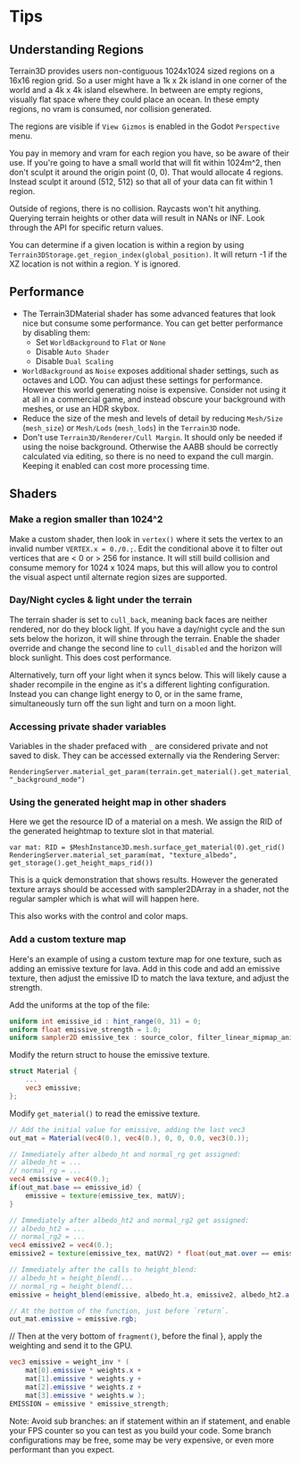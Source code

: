 Tips
======

## Understanding Regions

Terrain3D provides users non-contiguous 1024x1024 sized regions on a 16x16 region grid. So a user might have a 1k x 2k island in one corner of the world and a 4k x 4k island elsewhere. In between are empty regions, visually flat space where they could place an ocean. In these empty regions, no vram is consumed, nor collision generated.

The regions are visible if `View Gizmos` is enabled in the Godot `Perspective` menu.

You pay in memory and vram for each region you have, so be aware of their use. If you're going to have a small world that will fit within 1024m^2, then don't sculpt it around the origin point (0, 0). That would allocate 4 regions. Instead sculpt it around (512, 512) so that all of your data can fit within 1 region.

Outside of regions, there is no collision. Raycasts won't hit anything. Querying terrain heights or other data will result in NANs or INF. Look through the API for specific return values.

You can determine if a given location is within a region by using `Terrain3DStorage.get_region_index(global_position)`. It will return -1 if the XZ location is not within a region. Y is ignored.


## Performance
* The Terrain3DMaterial shader has some advanced features that look nice but consume some performance. You can get better performance by disabling them:
    * Set `WorldBackground` to `Flat` or `None`
	* Disable `Auto Shader`
	* Disable `Dual Scaling`
* `WorldBackground` as `Noise` exposes additional shader settings, such as octaves and LOD. You can adjust these settings for performance. However this world generating noise is expensive. Consider not using it at all in a commercial game, and instead obscure your background with meshes, or use an HDR skybox.
* Reduce the size of the mesh and levels of detail by reducing `Mesh/Size` (`mesh_size`) or `Mesh/Lods` (`mesh_lods`) in the `Terrain3D` node.
* Don't use `Terrain3D/Renderer/Cull Margin`. It should only be needed if using the noise background. Otherwise the AABB should be correctly calculated via editing, so there is no need to expand the cull margin. Keeping it enabled can cost more processing time.


## Shaders


### Make a region smaller than 1024^2
Make a custom shader, then look in `vertex()` where it sets the vertex to an invalid number `VERTEX.x = 0./0.;`. Edit the conditional above it to filter out vertices that are < 0 or > 256 for instance. It will still build collision and consume memory for 1024 x 1024 maps, but this will allow you to control the visual aspect until alternate region sizes are supported.


### Day/Night cycles & light under the terrain
The terrain shader is set to `cull_back`, meaning back faces are neither rendered, nor do they block light. If you have a day/night cycle and the sun sets below the horizon, it will shine through the terrain. Enable the shader override and change the second line to `cull_disabled` and the horizon will block sunlight. This does cost performance. 

Alternatively, turn off your light when it syncs below. This will likely cause a shader recompile in the engine as it's a different lighting configuration. Instead you can change light energy to 0, or in the same frame, simultaneously turn off the sun light and turn on a moon light.


### Accessing private shader variables
Variables in the shader prefaced with `_` are considered private and not saved to disk. They can be accessed externally via the Rendering Server:

```gdscript
RenderingServer.material_get_param(terrain.get_material().get_material_rid(), "_background_mode")
```


### Using the generated height map in other shaders
Here we get the resource ID of a material on a mesh. We assign the RID of the generated heightmap to texture slot in that material.

```gdscript
var mat: RID = $MeshInstance3D.mesh.surface_get_material(0).get_rid()
RenderingServer.material_set_param(mat, "texture_albedo", get_storage().get_height_maps_rid())
```

This is a quick demonstration that shows results. However the generated texture arrays should be accessed with sampler2DArray in a shader, not the regular sampler which is what will will happen here.

This also works with the control and color maps. 


### Add a custom texture map

Here's an example of using a custom texture map for one texture, such as adding an emissive texture for lava. Add in this code and add an emissive texture, then adjust the emissive ID to match the lava texture, and adjust the strength.

Add the uniforms at the top of the file:
```glsl
uniform int emissive_id : hint_range(0, 31) = 0;
uniform float emissive_strength = 1.0;
uniform sampler2D emissive_tex : source_color, filter_linear_mipmap_anisotropic;
```

Modify the return struct to house the emissive texture.

```glsl
struct Material {
	...
	vec3 emissive;
};
```

Modify `get_material()` to read the emissive texture.
```glsl
// Add the initial value for emissive, adding the last vec3
out_mat = Material(vec4(0.), vec4(0.), 0, 0, 0.0, vec3(0.));

// Immediately after albedo_ht and normal_rg get assigned:
// albedo_ht = ...
// normal_rg = ...
vec4 emissive = vec4(0.);
if(out_mat.base == emissive_id) {
	emissive = texture(emissive_tex, matUV);
}

// Immediately after albedo_ht2 and normal_rg2 get assigned:
// albedo_ht2 = ...
// normal_rg2 = ...
vec4 emissive2 = vec4(0.);
emissive2 = texture(emissive_tex, matUV2) * float(out_mat.over == emissive_id);

// Immediately after the calls to height_blend:
// albedo_ht = height_blend(...
// normal_rg = height_blend(...
emissive = height_blend(emissive, albedo_ht.a, emissive2, albedo_ht2.a, out_mat.blend);

// At the bottom of the function, just before `return`.
out_mat.emissive = emissive.rgb;
```

// Then at the very bottom of `fragment()`, before the final }, apply the weighting and send it to the GPU.
```glsl
vec3 emissive = weight_inv * (
	mat[0].emissive * weights.x +
	mat[1].emissive * weights.y +
	mat[2].emissive * weights.z +
	mat[3].emissive * weights.w );
EMISSION = emissive * emissive_strength;
```

Note: Avoid sub branches: an if statement within an if statement, and enable your FPS counter so you can test as you build your code. Some branch configurations may be free, some may be very expensive, or even more performant than you expect.
